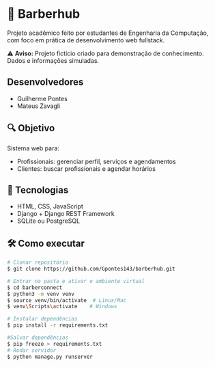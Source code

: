 # 💈 Barberhub

Projeto acadêmico feito por estudantes de Engenharia da Computação, com foco em prática de desenvolvimento web fullstack.

⚠️ **Aviso:** Projeto fictício criado para demonstração de conhecimento. Dados e informações simuladas.

## Desenvolvedores
- Guilherme Pontes
- Mateus Zavagli

## 🔍 Objetivo
Sistema web para:
- Profissionais: gerenciar perfil, serviços e agendamentos
- Clientes: buscar profissionais e agendar horários

## 🚀 Tecnologias
- HTML, CSS, JavaScript
- Django + Django REST Framework
- SQLite ou PostgreSQL

## 🛠 Como executar
```bash
# Clonar repositório
$ git clone https://github.com/Gpontes143/barberhub.git

# Entrar na pasta e ativar o ambiente virtual
$ cd barberconnect
$ python3 -m venv venv
$ source venv/bin/activate  # Linux/Mac
$ venv\Scripts\activate    # Windows

# Instalar dependências
$ pip install -r requirements.txt

#Salvar dependências
$ pip freeze > requirements.txt
# Rodar servidor
$ python manage.py runserver
